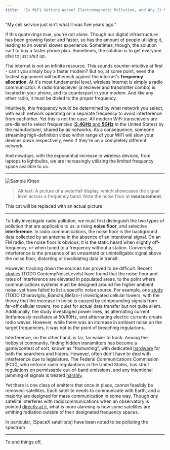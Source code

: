 ```yaml
---
title:  "Is WiFi Getting Worse? Electromagnetic Pollution, and Why It Matters"
---
```


"My cell service just isn't what it was five years ago."

If this quote rings true, you're not alone. Though our digital infrastructure has been growing faster and faster, so has the amount of people utilizing it, leading to an overall slower experience. Sometimes, though, the solution isn't to buy a faster phone plan. Sometimes, the solution is to get everyone else to just *shut up*.

The internet is not an infinite resource. This sounds counter-intuitive at first - can't you simply buy a faster modem? But no, at some point, even the fastest equipment will bottleneck against the internet's **frequency allocation**. At it's most fundamental level, wireless internet is simply a radio communicator. A radio transciever (a reciever and transmitter combo) is located in your phone, and its counterpart in your modem. And like any other radio, it must be dialed to the proper frequency.

Intuitively, this frequency would be determined by what network you select, with each network operating on a separate frequency to avoid interference from eachother. Yet this is not the case. All modern WiFi transcievers are pre-dialed to select frequencies ([**2.4GHz** and **5GHz**](https://www.intel.com/content/www/us/en/products/docs/wireless/2-4-vs-5ghz.html) in the United States) by the manufacturer, shared by *all* networks. As a consequence, someone streaming high-definition video within range of your WiFi will slow your devices down respectively, even if they're on a completely different network.

And nowdays, with the exponential increase in wireless devices, from laptops to lightbulbs, we are increasingly utilizing the limited frequency space availible to us.

---

![Sample Kitten](https://loremflickr.com/700/500)

> Alt text: A picture of a waterfall display, which showcases the signal level across a frequency band. Note the noise floor at **measurement**.

This cat will be replaced with an actual picture

---

To fully investigate radio pollution, we must first distinguish the two types of pollution that are applicable to us: a rising **noise floor**, and selective **interference**. In radio communications, the noise floor is the background data collected by an antenna in the absence of an intentional signal. On an FM radio, the noise floor is obvious: it is the static heard when slightly off-frequency, or when tuned to a frequency without a station. Conversely, interference is the presence of an unwantetd or unintelligable signal above the noise floor, distorting or invalidating data in transit.

However, tracking down the sources has proved to be difficult. Recent [studies](https://www.youtube.com/watch?v=dQw4w9WgXcQ) (TODO ContempNoiseLevels) have found that the noise floor and rates of interference are elevated in populated areas, to the point where communications systems must be  designed around the higher ambient noise, yet have failed to list a specific noise source. For example, one [study](https://www.youtube.com/watch?v=dQw4w9WgXcQ) (TODO Chiaraviglio_Bianchi_Blefari-) investigated cellular towers, with the theory that the increase in noise is caused by compounding signals from far-off cellular towers, too quiet for actual data transfer but not quite silent. Additionally, the study investiaged power lines, as alternating current (in)famously oscillates at 50/60Hz, and altternating electric currents create radio waves. However, while there was an increase in ambient noise on the target frequencies, it was not to the point of breaching regularions.

Interference, on the other hand, is far, far easier to track. Among the hobbyist community, finding hidden transmitters has become a game/contest of sort, known as "foxhunting", with dedicated [hardware](https://byonics.com/foxhunt) for both the searchers and hiders. However, often don't have to deal with interference due to legislature. The Federal Communications Commission (FCC), who enforce radio regulaations in the United States, has strict regulations on permissable out-of-band emissions, and any intentional jamming of signals is treated [harshly](https://www.fcc.gov/general/jammer-enforcement).

Yet there is one class of emitters that once in place, cannot feasibly be removed: satellites. Each satellite needs to communicate with Earth, and a majority are designed for mass communication in some way. Though *any* satellite interferes with radiocommunications when an observatory is pointed [directly at it](TODO), what is more alarming is how some satellites are emitting radiation outside of their designated frequency spaces.

In particular, [SpaceX satellitets] have been noted to be polluting the spectrum 

---

To end things off, 